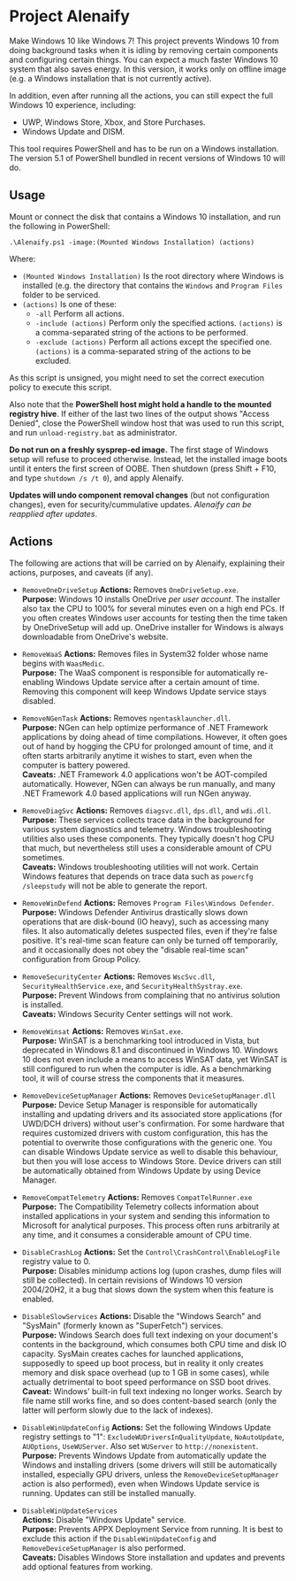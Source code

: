 # Project Alenaify

Make Windows 10 like Windows 7! This project prevents Windows 10 from doing background tasks when it is idling by removing certain components and configuring certain things. You can expect a much faster Windows 10 system that also saves energy. In this version, it works only on offline image (e.g. a Windows installation that is not currently active).

In addition, even after running all the actions, you can still expect the full Windows 10 experience, including:

- UWP, Windows Store, Xbox, and Store Purchases.
- Windows Update and DISM.

This tool requires PowerShell and has to be run on a Windows installation. The version 5.1 of PowerShell bundled in recent versions of Windows 10 will do.

## Usage

Mount or connect the disk that contains a Windows 10 installation, and run the following in PowerShell:

```
.\Alenaify.ps1 -image:(Mounted Windows Installation) (actions)
```

Where:

- `(Mounted Windows Installation)`
  Is the root directory where Windows is installed (e.g. the directory that contains the `Windows` and `Program Files` folder to be serviced.
- `(actions)`
  Is one of these:
  - `-all`
    Perform all actions.
  - `-include (actions)`
    Perform only the specified actions. `(actions)` is a comma-separated string of the actions to be performed.
  - `-exclude (actions)`
    Perform all actions except the specified one. `(actions)` is a comma-separated string of the actions to be excluded.

As this script is unsigned, you might need to set the correct execution policy to execute this script.

Also note that the **PowerShell host might hold a handle to the mounted registry hive**. If either of the last two lines of the output shows "Access Denied", close the PowerShell window host that was used to run this script, and run `unload-registry.bat` as administrator.

**Do not run on a freshly sysprep-ed image.**
The first stage of Windows setup will refuse to proceed otherwise. Instead, let the installed image boots until it enters the first screen of OOBE. Then shutdown (press Shift + F10, and type `shutdown /s /t 0`), and apply Alenaify.

**Updates will undo component removal changes** (but not configuration changes), even for security/cummulative updates. *Alenaify can be reapplied after updates*.

## Actions

The following are actions that will be carried on by Alenaify, explaining their actions, purposes, and caveats (if any).

- `RemoveOneDriveSetup`
  **Actions:** Removes `OneDriveSetup.exe`.  
  **Purpose:** Windows 10 installs OneDrive *per user account*. The installer also tax the CPU to 100% for several minutes even on a high end PCs. If you often creates Windows user accounts for testing then the time taken by OneDriveSetup will add up. OneDrive installer for Windows is always downloadable from OneDrive's website.

- `RemoveWaaS`
  **Actions:** Removes files in System32 folder whose name begins with `WaasMedic`.  
  **Purpose:** The WaaS component is responsible for automatically re-enabling Windows Update service after a certain amount of time. Removing this component will keep Windows Update service stays disabled.

- `RemoveNGenTask`
  **Actions:** Removes `ngentasklauncher.dll`.  
  **Purpose:** NGen can help optimize performance of .NET Framework applications by doing ahead of time compilations. However, it often goes out of hand by hogging the CPU for prolonged amount of time, and it often starts arbitrarily anytime it wishes to start, even when the computer is battery powered.  
  **Caveats:** .NET Framework 4.0 applications won't be AOT-compiled automatically. However, NGen can always be run manually, and many .NET Framework 4.0 based applications will run NGen anyway.

- `RemoveDiagSvc`
  **Actions:** Removes `diagsvc.dll`, `dps.dll`, and `wdi.dll`.  
  **Purpose:** These services collects trace data in the background for various system diagnostics and telemetry. Windows troubleshooting utilities also uses these components. They typically doesn't hog CPU that much, but nevertheless still uses a considerable amount of CPU sometimes.  
  **Caveats:** Windows troubleshooting utilities will not work. Certain Windows features that depends on trace data such as `powercfg /sleepstudy` will not be able to generate the report.

- `RemoveWinDefend`
  **Actions:** Removes `Program Files\Windows Defender`.  
  **Purpose:** Windows Defender Antivirus drastically slows down operations that are disk-bound (IO heavy), such as accessing many files. It also automatically deletes suspected files, even if they're false positive. It's real-time scan feature can only be turned off temporarily, and it occasionally does not obey the "disable real-time scan" configuration from Group Policy.

- `RemoveSecurityCenter`
  **Actions:** Removes `WscSvc.dll`, `SecurityHealthService.exe`, and `SecurityHealthSystray.exe`.  
  **Purpose:** Prevent Windows from complaining that no antivirus solution is installed.  
  **Caveats:** Windows Security Center settings will not work.

- `RemoveWinsat`
  **Actions:** Removes `WinSat.exe`.  
  **Purpose:** WinSAT is a benchmarking tool introduced in Vista, but deprecated in Windows 8.1 and discontinued in Windows 10. Windows 10 does not even include a means to access WinSAT data, yet WinSAT is still configured to run when the computer is idle. As a benchmarking tool, it will of course stress the components that it measures.

- `RemoveDeviceSetupManager`
  **Actions:** Removes `DeviceSetupManager.dll`  
  **Purpose:** Device Setup Manager is responsible for automatically installing and updating drivers and its associated store applications (for UWD/DCH drivers) without user's confirmation. For some hardware that requires customized drivers with custom configuration, this has the potential to overwrite those configurations with the generic one. You can disable Windows Update service as well to disable this behaviour, but then you will lose access to Windows Store. Device drivers can still be automatically obtained from Windows Update by using Device Manager.

- `RemoveCompatTelemetry`
  **Actions:** Removes `CompatTelRunner.exe`  
  **Purpose:** The Compatibility Telemetry collects information about installed applications in your system and sending this information to Microsoft for analytical purposes. This process often runs arbitrarily at any time, and it consumes a considerable amount of CPU time.

- `DisableCrashLog`
  **Actions:** Set the `Control\CrashControl\EnableLogFile` registry value to 0.  
  **Purpose:** Disables minidump actions log (upon crashes, dump files will still be collected). In certain revisions of Windows 10 version 2004/20H2, it a bug that slows down the system when this feature is enabled.

- `DisableSlowServices`
  **Actions:** Disable the "Windows Search" and "SysMain" (formerly known as "SuperFetch") services.  
  **Purpose:** Windows Search does full text indexing on your document's contents in the background, which consumes both CPU time and disk IO capacity. SysMain creates caches for launched applications, supposedly to speed up boot process, but in reality it only creates memory and disk space overhead (up to 1 GB in some cases), while actually detrimental to boot speed performance on SSD boot drives.  
  **Caveat:** Windows' built-in full text indexing no longer works. Search by file name still works fine, and so does content-based search (only the latter will perform slowly due to the lack of indexes).

- `DisableWinUpdateConfig`
  **Actions:** Set the following Windows Update registry settings to "1": `ExcludeWUDriversInQualityUpdate`, `NoAutoUpdate`, `AUOptions`, `UseWUServer`. Also set `WUServer` to `http://nonexistent`.  
  **Purpose:** Prevents Windows Update from automatically update the Windows and installing drivers (some drivers will still be automatically installed, especially GPU drivers, unless the `RemoveDeviceSetupManager` action is also performed), even when Windows Update service is running. Updates can still be installed manually.

- `DisableWinUpdateServices`  
  **Actions:** Disable "Windows Update" service.  
  **Purpose:** Prevents APPX Deployment Service from running. It is best to exclude this action if the `DisableWinUpdateConfig` and `RemoveDeviceSetupManager` is also performed.  
  **Caveats:** Disables Windows Store installation and updates and prevents add optional features from working.
